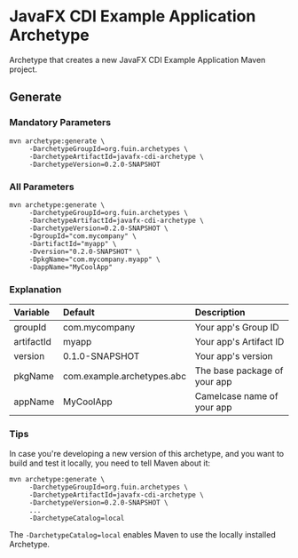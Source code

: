 # JavaFX CDI Example Application Archetype
Archetype that creates a new JavaFX CDI Example Application Maven project.

## Generate

### Mandatory Parameters
```
mvn archetype:generate \
     -DarchetypeGroupId=org.fuin.archetypes \
     -DarchetypeArtifactId=javafx-cdi-archetype \
     -DarchetypeVersion=0.2.0-SNAPSHOT
```

### All Parameters
```
mvn archetype:generate \
     -DarchetypeGroupId=org.fuin.archetypes \
     -DarchetypeArtifactId=javafx-cdi-archetype \
     -DarchetypeVersion=0.2.0-SNAPSHOT \
     -DgroupId="com.mycompany" \
     -DartifactId="myapp" \
     -Dversion="0.2.0-SNAPSHOT" \
     -DpkgName="com.mycompany.myapp" \
     -DappName="MyCoolApp"
```

### Explanation

| Variable     | Default                    | Description                  |
|:-------------|:---------------------------|:-----------------------------|
| groupId      | com.mycompany              | Your app's Group ID         |
| artifactId   | myapp                      | Your app's Artifact ID      |
| version      | 0.1.0-SNAPSHOT             | Your app's version          |
| pkgName      | com.example.archetypes.abc | The base package of your app |
| appName      | MyCoolApp                  | Camelcase name of your app   |

### Tips
In case you're developing a new version of this archetype, and you want to build and test it locally, you need to tell Maven about it:
```
mvn archetype:generate \
     -DarchetypeGroupId=org.fuin.archetypes \
     -DarchetypeArtifactId=javafx-cdi-archetype \
     -DarchetypeVersion=0.2.0-SNAPSHOT \
     ...
     -DarchetypeCatalog=local
```
The `-DarchetypeCatalog=local` enables Maven to use the locally installed Archetype.
